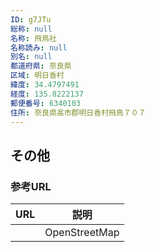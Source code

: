 ```yaml
---
ID: g7JTu
総称: null
名称: 飛鳥社
名称読み: null
別名: null
都道府県: 奈良県
区域: 明日香村
緯度: 34.4797491
経度: 135.8222137
郵便番号: 6340103
住所: 奈良県高市郡明日香村飛鳥７０７
---
```


## その他

### 参考URL

| URL | 説明          |
| --- | ------------- |
|     | OpenStreetMap |
